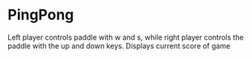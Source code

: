 # PingPong
Left player controls paddle with w and s, while right player controls the paddle with the up and down keys.
Displays current score of game
